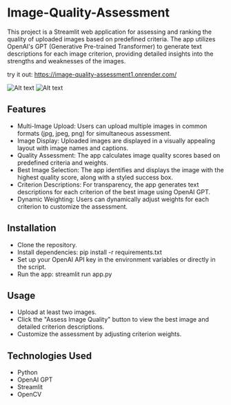 # Image-Quality-Assessment


This project is a Streamlit web application for assessing and ranking the quality of uploaded images based on predefined criteria. The app utilizes OpenAI's GPT (Generative Pre-trained Transformer) to generate text descriptions for each image criterion, providing detailed insights into the strengths and weaknesses of the images.

try it out: https://image-quality-assessment1.onrender.com/

![Alt text](https://i.ibb.co/94GVFvy/Screenshot-2023-11-19-221022.png)
![Alt text](https://i.ibb.co/BwKkDZM/Screenshot-2023-11-19-221050.png)
## Features

* Multi-Image Upload: Users can upload multiple images in common formats (jpg, jpeg, png) for simultaneous assessment.
* Image Display: Uploaded images are displayed in a visually appealing layout with image names and captions.
* Quality Assessment: The app calculates image quality scores based on predefined criteria and weights.
* Best Image Selection: The app identifies and displays the image with the highest quality score, along with a styled success box.
* Criterion Descriptions: For transparency, the app generates text descriptions for each criterion of the best image using OpenAI GPT.
* Dynamic Weighting: Users can dynamically adjust weights for each criterion to customize the assessment.

## Installation

* Clone the repository.
* Install dependencies: pip install -r requirements.txt
* Set up your OpenAI API key in the environment variables or directly in the script.
* Run the app: streamlit run app.py

## Usage

* Upload at least two images.
* Click the "Assess Image Quality" button to view the best image and detailed criterion descriptions.
* Customize the assessment by adjusting criterion weights.

## Technologies Used

* Python
* OpenAI GPT
* Streamlit
* OpenCV
